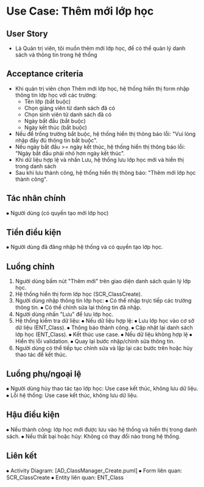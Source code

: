 # Use Case: Thêm mới lớp học

## User Story
- Là Quản trị viên, tôi muốn thêm mới lớp học, để có thể quản lý danh sách và thông tin trong hệ thống

## Acceptance criteria
-  Khi quản trị viên chọn Thêm mới lớp học, hệ thống hiển thị form nhập thông tin lớp học với các trường:
    - Tên lớp (bắt buộc)
    - Chọn giảng viên từ danh sách đã có
    - Chọn sinh viên từ danh sách đã có
    - Ngày bắt đầu (bắt buộc)
    - Ngày kết thúc (bắt buộc)
- Nếu để trống trường bắt buộc, hệ thống hiển thị thông báo lỗi: "Vui lòng nhập đầy đủ thông tin bắt buộc".
- Nếu ngày bắt đầu >= ngày kết thúc, hệ thống hiển thị thông báo lỗi: "Ngày bắt đầu phải nhỏ hơn ngày kết thúc".
- Khi dữ liệu hợp lệ và nhấn Lưu, hệ thống lưu lớp học mới và hiển thị trong danh sách
- Sau khi lưu thành công, hệ thống hiển thị thông báo: "Thêm mới lớp học thành công".

## Tác nhân chính
⦁	Người dùng (có quyền tạo mới lớp học)
## Tiền điều kiện
⦁	Người dùng đã đăng nhập hệ thống và có quyền tạo lớp học.
## Luồng chính
1.	Người dùng bấm nút "Thêm mới" trên giao diện danh sách quản lý lớp học.
2.	Hệ thống hiển thị form lớp học (SCR_ClassCreate).
3.	Người dùng nhập thông tin lớp học:
⦁	Có thể nhập trực tiếp các trường thông tin.
⦁	Có thể chỉnh sửa lại thông tin đã nhập.
4.	Người dùng nhấn "Lưu" để lưu lớp học.
5.	Hệ thống kiểm tra dữ liệu:
⦁	Nếu dữ liệu hợp lệ:
⦁	Lưu lớp học vào cơ sở dữ liệu (ENT_Class).
⦁	Thông báo thành công.
⦁	Cập nhật lại danh sách lớp học (ENT_Class).
⦁	Kết thúc use case.
⦁	Nếu dữ liệu không hợp lệ
⦁	Hiển thị lỗi validation.
⦁	Quay lại bước nhập/chỉnh sửa thông tin.
6.	Người dùng có thể tiếp tục chỉnh sửa và lặp lại các bước trên hoặc hủy thao tác để kết thúc.
## Luồng phụ/ngoại lệ
⦁	Người dùng hủy thao tác tạo lớp học: Use case kết thúc, không lưu dữ liệu.
⦁	Lỗi hệ thống: Use case kết thúc, không lưu dữ liệu.
## Hậu điều kiện
⦁	Nếu thành công: lớp học mới được lưu vào hệ thống và hiển thị trong danh sách.
⦁	Nếu thất bại hoặc hủy: Không có thay đổi nào trong hệ thống.
## Liên kết
⦁	Activity Diagram: [AD_ClassManager_Create.puml]
⦁	Form liên quan: SCR_ClassCreate
⦁	Entity liên quan: ENT_Class